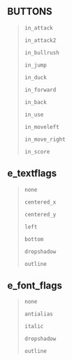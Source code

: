 ## BUTTONS

> <p><code>in_attack</code></p>
> <p><code>in_attack2</code></p>
> <p><code>in_bullrush</code></p>
> <p><code>in_jump</code></p>
> <p><code>in_duck</code></p>
> <p><code>in_forward</code></p>
> <p><code>in_back</code></p>
> <p><code>in_use</code></p>
> <p><code>in_moveleft</code></p>
> <p><code>in_move_right</code></p>
> <p><code>in_score</code></p>


## e_textflags

> <p><code>none</code></p>
> <p><code>centered_x</code></p>
> <p><code>centered_y</code></p>
> <p><code>left</code></p>
> <p><code>bottom</code></p>
> <p><code>dropshadow</code></p>
> <p><code>outline</code></p>

## e_font_flags

> <p><code>none</code></p>
> <p><code>antialias</code></p>
> <p><code>italic</code></p>
> <p><code>dropshadow</code></p>
> <p><code>outline</code></p>


